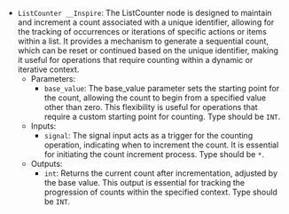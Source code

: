 - `ListCounter __Inspire`: The ListCounter node is designed to maintain and increment a count associated with a unique identifier, allowing for the tracking of occurrences or iterations of specific actions or items within a list. It provides a mechanism to generate a sequential count, which can be reset or continued based on the unique identifier, making it useful for operations that require counting within a dynamic or iterative context.
    - Parameters:
        - `base_value`: The base_value parameter sets the starting point for the count, allowing the count to begin from a specified value other than zero. This flexibility is useful for operations that require a custom starting point for counting. Type should be `INT`.
    - Inputs:
        - `signal`: The signal input acts as a trigger for the counting operation, indicating when to increment the count. It is essential for initiating the count increment process. Type should be `*`.
    - Outputs:
        - `int`: Returns the current count after incrementation, adjusted by the base value. This output is essential for tracking the progression of counts within the specified context. Type should be `INT`.
